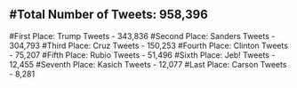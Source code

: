 #Total Number of Tweets: 958,396 
---
#First Place: Trump Tweets - 343,836
#Second Place: Sanders Tweets - 304,793
#Third Place: Cruz Tweets - 150,253
#Fourth Place: Clinton Tweets - 75,207
#Fifth Place: Rubio Tweets - 51,496
#Sixth Place: Jeb! Tweets - 12,455
#Seventh Place: Kasich Tweets - 12,077
#Last Place: Carson Tweets - 8,281
